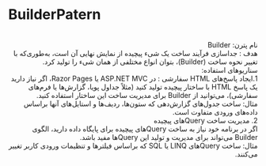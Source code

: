 # BuilderPatern
<div dir="rtl">
  
<br>
نام پترن: Builder
<br>
هدف : جداسازی فرآیند ساخت یک شیء پیچیده از نمایش نهایی آن است، به‌طوری‌که با تغییر نحوه ساخت (Builder)، بتوان انواع مختلفی از همان شیء را تولید کرد.<br>
سناریوهای استفاده:<br>
1.ایجاد پاسخ‌های HTML سفارشی : در ASP.NET MVC یا Razor Pages، اگر نیاز دارید یک پاسخ HTML با ساختار پیچیده تولید کنید (مثلاً جداول پویا، گزارش‌ها یا فرم‌های سفارشی)، می‌توانید از Builder برای مدیریت ساخت این ساختار استفاده کنید.<br>
مثال: ساخت جدول‌های گزارش‌دهی که ستون‌ها، ردیف‌ها و استایل‌های آنها براساس داده‌های ورودی متفاوت است.<br>
2. مدیریت ساخت Queryهای پیچیده<br>
اگر در برنامه خود نیاز به ساخت Queryهای پیچیده برای پایگاه داده دارید، الگوی Builder می‌تواند برای مدیریت و تولید این Queryها مفید باشد.<br>
مثال: ساخت Queryهای LINQ یا SQL که براساس فیلترها و تنظیمات ورودی کاربر تغییر می‌کنند.<br>
</div>
